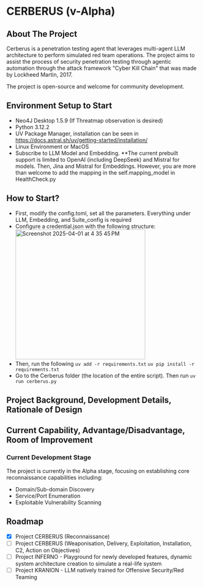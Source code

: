 # CERBERUS (v-Alpha)

## About The Project

Cerberus is a penetration testing agent that leverages multi-agent LLM architecture to perform simulated red team operations. The project aims to assist the process of security penetration testing through agentic automation through the attack framework "Cyber Kill Chain" that was made by Lockheed Martin, 2017.

The project is open-source and welcome for community development.

## Environment Setup to Start
- Neo4J Desktop 1.5.9 (If Threatmap observation is desired)
- Python 3.12.2
- UV Package Manager, installation can be seen in https://docs.astral.sh/uv/getting-started/installation/
- Linux Environment or MacOS
- Subscribe to LLM Model and Embedding.
**The current prebuilt support is limited to OpenAI (including DeepSeek) and Mistral for models. Then, Jina and Mistral for Embeddings. However, you are more than welcome to add the mapping in the self.mapping_model in HealthCheck.py

## How to Start?
- First, modify the config.toml, set all the parameters. Everything under LLM, Embedding, and Suite_config is required
- Configure a credential.json with the following structure:
  </br>
  <img width="339" alt="Screenshot 2025-04-01 at 4 35 45 PM" src="https://github.com/user-attachments/assets/c6ec1e6e-a546-48f7-b921-cfb7b0eb268d" />
  </br>
- Then, run the following
  `uv add -r requirements.txt`
  `uv pip install -r requirements.txt`
- Go to the Cerberus folder (the location of the entire script). Then run `uv run cerberus.py`

## Project Background, Development Details, Rationale of Design

## Current Capability, Advantage/Disadvantage, Room of Improvement

### Current Development Stage

The project is currently in the Alpha stage, focusing on establishing core reconnaissance capabilities including:
- Domain/Sub-domain Discovery
- Service/Port Enumeration
- Exploitable Vulnerability Scanning

## Roadmap
- [x] Project CERBERUS (Reconnaissance)
- [ ] Project CERBERUS (Weaponisation, Delivery, Exploitation, Installation, C2, Action on Objectives)
- [ ] Project INFERNO - Playground for newly developed features, dynamic system architecture creation to simulate a real-life system
- [ ] Project KRANION - LLM natively trained for Offensive Security/Red Teaming 
